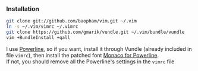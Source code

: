 ### Installation

```bash
git clone git://github.com/baopham/vim.git ~/.vim
ln -s ~/.vim/vimrc ~/.vimrc
git clone https://github.com/gmarik/vundle.git ~/.vim/bundle/vundle
vim +BundleInstall +qall
```
I use [Powerline](https://github.com/Lokaltog/powerline), so if you want, install it through Vundle (already included in file `vimrc`), then install the patched font [Monaco for Powerline](https://gist.github.com/baopham/1838072#file-monaco-powerline-otf).  
If not, you should remove all the Powerline's settings in the `vimrc` file

